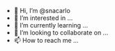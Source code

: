 - 👋 Hi, I’m @snacarlo
- 👀 I’m interested in ...
- 🌱 I’m currently learning ...
- 💞️ I’m looking to collaborate on ...
- 📫 How to reach me ...

<!---
snacarlo/snacarlo is a ✨ special ✨ repository because its `README.md` (this file) appears on your GitHub profile.
You can click the Preview link to take a look at your changes.
--->
